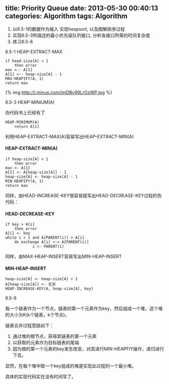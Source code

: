 title: Priority Queue
date: 2013-05-30 00:40:13
categories: Algorithm
tags: Algorithm
---

1. 以6.5-1的数据作为输入 实现heapsort, 以及图解排序过程 
2. 实现6.5-3所描述的最小优先级队列接口, 分析各接口所需的时间复杂度 
3. 练习6.5-8 

<!-- more -->

6.5-1 HEAP-EXTRACT-MAX

    if head-size[A] < 1
        then error
    max <-- A[1]
    A[1] <-- heap-size[A] - 1
    MAX-HEAPIFY(A, 1)
    return max


{% img http://i.minus.com/imDBy99LrOzWP.jpg %}

6.5-3 HEAP-MINIUM(A)

伪代码书上已经有了

    HEAP-MINIMUM(A)
        return A[1]

利用HEAP-EXTRACT-MAX(A)容易写出HEAP-EXTRACT-MIN(A)

#### HEAP-EXTRACT-MIN(A)

    if heap-size[A] < 1
        then error 
    max <- A[1]
    A[1] <- A[heap-size[A]] - 1
    heap-size[A] <- heap-size[A] - 1
    MIN-HEAPIFY(A, 1)
    return max

同样，由HEAD-INCREASE-KEY很容易就写出HEAD-DECREASE-KEY过程的伪代码：

#### HEAD-DECREASE-KEY

    if key > A[i]
        then error
    A[i] <- key
    while i > 1 and A[PARENT(i)] > A[i]
        do exchange A[i] <-> A[PARENT(i)]
                i <- PARENT(i)

同样，由MAX-HEAP-INSERT容易写出MIN-HEAP-INSERT

#### MIN-HEAP-INSERT

    heap-size[A] <- heap-size[A] + 1
    A[heap-size[A]] <- 无穷
    HEAP-INCREASE-KEY(A, heap-size[A], key)

6.5-8

每一个链表作为一个节点，链表的第一个元素作为key，然后组成一个堆，这个堆的大小为K(k个链表，k个节点)。

链表合并过程思路如下：

1. 通过堆的根节点，获得其链表的第一个元素
2. 以获取的元素作为目标链表的尾端
3. 因为根的第一个元素的key发生改变，对其进行MIN-HEAPFIY操作，递归进行下去。

显然，在每个堆中取一个key组成的堆是实现此过程的一个最小堆。

具体的实现代码实在没有时间写了。

